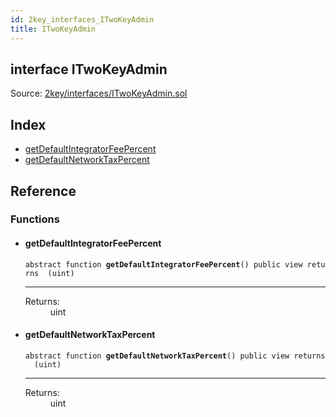 ```yaml
---
id: 2key_interfaces_ITwoKeyAdmin
title: ITwoKeyAdmin
---
```


<div class="contract-doc"><div class="contract"><h2 class="contract-header"><span class="contract-kind">interface</span> ITwoKeyAdmin</h2><div class="source">Source: <a href="git+https://github.com/2keynet/web3-alpha/blob/v0.0.3/contracts/2key/interfaces/ITwoKeyAdmin.sol" target="_blank">2key/interfaces/ITwoKeyAdmin.sol</a></div></div><div class="index"><h2>Index</h2><ul><li><a href="2key_interfaces_ITwoKeyAdmin.html#getDefaultIntegratorFeePercent">getDefaultIntegratorFeePercent</a></li><li><a href="2key_interfaces_ITwoKeyAdmin.html#getDefaultNetworkTaxPercent">getDefaultNetworkTaxPercent</a></li></ul></div><div class="reference"><h2>Reference</h2><div class="functions"><h3>Functions</h3><ul><li><div class="item function"><span id="getDefaultIntegratorFeePercent" class="anchor-marker"></span><h4 class="name">getDefaultIntegratorFeePercent</h4><div class="body"><code class="signature"><span>abstract </span>function <strong>getDefaultIntegratorFeePercent</strong><span>() </span><span>public </span><span>view </span><span>returns  (uint) </span></code><hr/><dl><dt><span class="label-return">Returns:</span></dt><dd>uint</dd></dl></div></div></li><li><div class="item function"><span id="getDefaultNetworkTaxPercent" class="anchor-marker"></span><h4 class="name">getDefaultNetworkTaxPercent</h4><div class="body"><code class="signature"><span>abstract </span>function <strong>getDefaultNetworkTaxPercent</strong><span>() </span><span>public </span><span>view </span><span>returns  (uint) </span></code><hr/><dl><dt><span class="label-return">Returns:</span></dt><dd>uint</dd></dl></div></div></li></ul></div></div></div>
